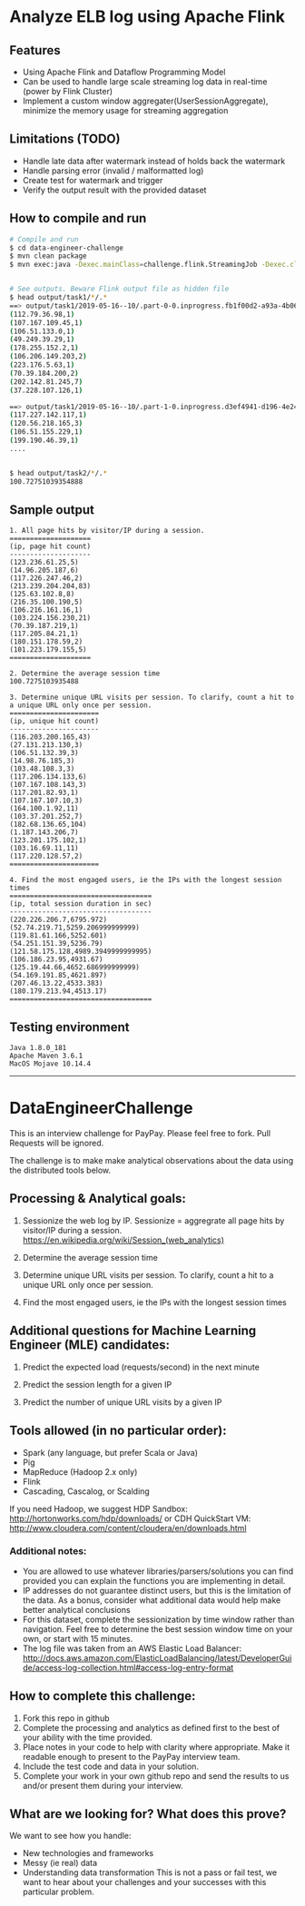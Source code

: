# Analyze ELB log using Apache Flink
## Features
* Using Apache Flink and Dataflow Programming Model
* Can be used to handle large scale streaming log data in real-time (power by Flink Cluster)
* Implement a custom window aggregater(UserSessionAggregate), minimize the memory usage for streaming aggregation

## Limitations (TODO)
* Handle late data after watermark instead of holds back the watermark
* Handle parsing error (invalid / malformatted log)
* Create test for watermark and trigger
* Verify the output result with the provided dataset

## How to compile and run
```bash
# Compile and run
$ cd data-engineer-challenge
$ mvn clean package
$ mvn exec:java -Dexec.mainClass=challenge.flink.StreamingJob -Dexec.cleanupDaemonThreads=false


# See outputs. Beware Flink output file as hidden file
$ head output/task1/*/.*
==> output/task1/2019-05-16--10/.part-0-0.inprogress.fb1f00d2-a93a-4b06-9806-a929a6ebcd9d <==
(112.79.36.98,1)
(107.167.109.45,1)
(106.51.133.0,1)
(49.249.39.29,1)
(178.255.152.2,1)
(106.206.149.203,2)
(223.176.5.63,1)
(70.39.184.200,2)
(202.142.81.245,7)
(37.228.107.126,1)

==> output/task1/2019-05-16--10/.part-1-0.inprogress.d3ef4941-d196-4e24-874a-01cae7e7d11b <==
(117.227.142.117,1)
(120.56.218.165,3)
(106.51.155.229,1)
(199.190.46.39,1)
....


$ head output/task2/*/.*
100.72751039354888
```

## Sample output
```text
1. All page hits by visitor/IP during a session.
====================
(ip, page hit count)
--------------------
(123.236.61.25,5)
(14.96.205.187,6)
(117.226.247.46,2)
(213.239.204.204,83)
(125.63.102.8,8)
(216.35.100.190,5)
(106.216.161.16,1)
(103.224.156.230,21)
(70.39.187.219,1)
(117.205.84.21,1)
(180.151.178.59,2)
(101.223.179.155,5)
====================

2. Determine the average session time
100.7275103935488

3. Determine unique URL visits per session. To clarify, count a hit to a unique URL only once per session.
======================
(ip, unique hit count)
----------------------
(116.203.200.165,43)
(27.131.213.130,3)
(106.51.132.39,3)
(14.98.76.185,3)
(103.48.108.3,3)
(117.206.134.133,6)
(107.167.108.143,3)
(117.201.82.93,1)
(107.167.107.10,3)
(164.100.1.92,11)
(103.37.201.252,7)
(182.68.136.65,104)
(1.187.143.206,7)
(123.201.175.102,1)
(103.16.69.11,11)
(117.220.128.57,2)
======================

4. Find the most engaged users, ie the IPs with the longest session times
===================================
(ip, total session duration in sec)
-----------------------------------
(220.226.206.7,6795.972)
(52.74.219.71,5259.206999999999)
(119.81.61.166,5252.601)
(54.251.151.39,5236.79)
(121.58.175.128,4989.3949999999995)
(106.186.23.95,4931.67)
(125.19.44.66,4652.686999999999)
(54.169.191.85,4621.897)
(207.46.13.22,4533.383)
(180.179.213.94,4513.17)
===================================

```

## Testing environment
```text
Java 1.8.0_181
Apache Maven 3.6.1
MacOS Mojave 10.14.4
```

---

# DataEngineerChallenge

This is an interview challenge for PayPay. Please feel free to fork. Pull Requests will be ignored.

The challenge is to make make analytical observations about the data using the distributed tools below.

## Processing & Analytical goals:

1. Sessionize the web log by IP. Sessionize = aggregrate all page hits by visitor/IP during a session.
    https://en.wikipedia.org/wiki/Session_(web_analytics)

2. Determine the average session time

3. Determine unique URL visits per session. To clarify, count a hit to a unique URL only once per session.

4. Find the most engaged users, ie the IPs with the longest session times

## Additional questions for Machine Learning Engineer (MLE) candidates:
1. Predict the expected load (requests/second) in the next minute

2. Predict the session length for a given IP

3. Predict the number of unique URL visits by a given IP

## Tools allowed (in no particular order):
- Spark (any language, but prefer Scala or Java)
- Pig
- MapReduce (Hadoop 2.x only)
- Flink
- Cascading, Cascalog, or Scalding

If you need Hadoop, we suggest 
HDP Sandbox:
http://hortonworks.com/hdp/downloads/
or 
CDH QuickStart VM:
http://www.cloudera.com/content/cloudera/en/downloads.html


### Additional notes:
- You are allowed to use whatever libraries/parsers/solutions you can find provided you can explain the functions you are implementing in detail.
- IP addresses do not guarantee distinct users, but this is the limitation of the data. As a bonus, consider what additional data would help make better analytical conclusions
- For this dataset, complete the sessionization by time window rather than navigation. Feel free to determine the best session window time on your own, or start with 15 minutes.
- The log file was taken from an AWS Elastic Load Balancer:
http://docs.aws.amazon.com/ElasticLoadBalancing/latest/DeveloperGuide/access-log-collection.html#access-log-entry-format



## How to complete this challenge:

1. Fork this repo in github
2. Complete the processing and analytics as defined first to the best of your ability with the time provided.
3. Place notes in your code to help with clarity where appropriate. Make it readable enough to present to the PayPay interview team.
4. Include the test code and data in your solution. 
5. Complete your work in your own github repo and send the results to us and/or present them during your interview.

## What are we looking for? What does this prove?

We want to see how you handle:
- New technologies and frameworks
- Messy (ie real) data
- Understanding data transformation
This is not a pass or fail test, we want to hear about your challenges and your successes with this particular problem.
